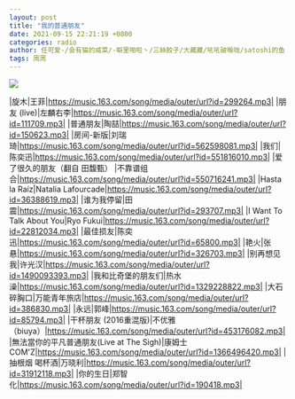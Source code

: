 ```yaml
---
layout: post
title: "我的普通朋友"
date: 2021-09-15 22:21:19 +0800
categories: radio
author: 任可爱-/会有猫的咸菜/-噼里啪啦丶/三絲餃子/大藏藏/吼吼破喉咙/satoshi的鱼
tags: 周周
---
```

![]({{site.baseurl}}/images/cover_20210915.jpg)

|旋木|王菲|https://music.163.com/song/media/outer/url?id=299264.mp3|
|朋友 (live)|左麟右李|https://music.163.com/song/media/outer/url?id=111709.mp3|
|普通朋友|陶喆|https://music.163.com/song/media/outer/url?id=150623.mp3|
|房间-新版|刘瑞琦|https://music.163.com/song/media/outer/url?id=562598081.mp3|
|我们|陈奕迅|https://music.163.com/song/media/outer/url?id=551816010.mp3|
|爱了很久的朋友（翻自 田馥甄） |不靠谱组合|https://music.163.com/song/media/outer/url?id=550716241.mp3|
|Hasta la Raíz|Natalia Lafourcade|https://music.163.com/song/media/outer/url?id=36388619.mp3|
|谁为我停留|田震|https://music.163.com/song/media/outer/url?id=293707.mp3|
|I Want To Talk About You|Ryo Fukui|https://music.163.com/song/media/outer/url?id=22812034.mp3|
|最佳损友|陈奕迅|https://music.163.com/song/media/outer/url?id=65800.mp3|
|艳火|张悬|https://music.163.com/song/media/outer/url?id=326703.mp3|
|别再想见我|许光汉|https://music.163.com/song/media/outer/url?id=1490093393.mp3|
|我和比奇堡的朋友们|热水澡|https://music.163.com/song/media/outer/url?id=1329228822.mp3|
|大石碎胸口|万能青年旅店|https://music.163.com/song/media/outer/url?id=386830.mp3|
|永远|郭峰|https://music.163.com/song/media/outer/url?id=85794.mp3|
|干杯朋友 (2016重混版)|不优雅（biuya）|https://music.163.com/song/media/outer/url?id=453176082.mp3|
|無法當你的平凡普通朋友(Live at The Sigh)|康姆士COM'Z|https://music.163.com/song/media/outer/url?id=1366496420.mp3|
|抽根烟 喝杯酒|万晓利|https://music.163.com/song/media/outer/url?id=31912118.mp3|
|你的生日|郑智化|https://music.163.com/song/media/outer/url?id=190418.mp3|

